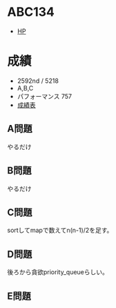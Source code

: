 # ABC134

- [HP](https://atcoder.jp/contests/abc137)

# 成績

- 2592nd / 5218
- A,B,C
- パフォーマンス 757
- [成績表](https://atcoder.jp/users/takamii228/history/share/abc137)

## A問題

やるだけ

## B問題

やるだけ

## C問題

sortしてmapで数えてn(n-1)/2を足す。

## D問題

後ろから貪欲priority_queueらしい。

## E問題

